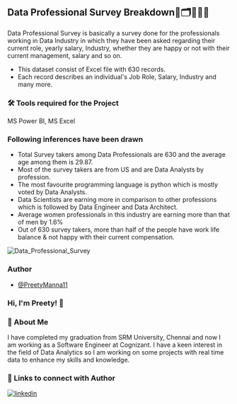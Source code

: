 ## Data Professional Survey Breakdown📝🗂️👨🏼‍💻

Data Professional Survey is basically a survey done for the professionals working in Data Industry in which they have been asked regarding their current role, yearly salary, Industry, whether they are happy or not with their current management, salary and so on. 

* This dataset consist of Excel file with 630 records.
* Each record describes an individual's Job Role, Salary, Industry and many more.

### 🛠 Tools required for the Project
MS Power BI, MS Excel

### Following inferences have been drawn

* Total Survey takers among Data Professionals are 630 and the average age among them is 29.87.
* Most of the survey takers are from US and are Data Analysts by profession.
* The most favourite programming language is python which is mostly voted by Data Analysts.
* Data Scientists are earning more in comparison to other professions which is followed by Data Engineer and Data Architect.
* Average women professionals in this industry are earning more than that of men by 1.6%
*  Out of 630 survey takers, more than half of the people have work life balance & not happy with their current compensation.

![Data_Professional_Survey](https://user-images.githubusercontent.com/61684282/229103213-0021cdc5-df65-4b13-8fbb-e9e1cc69f795.png)


### Author
- [@PreetyManna11](https://github.com/PreetyManna11)

### Hi, I'm Preety! 👋

### 🚀 About Me
I have completed my graduation from SRM University, Chennai and now I am working as a Software Engineer at Cognizant. I have a keen interest in the field of Data Analytics so I am working on some projects with real time data to enhance my skills and knowledge.

### 🔗 Links to connect with Author
[![linkedin](https://img.shields.io/badge/linkedin-0A66C2?style=for-the-badge&logo=linkedin&logoColor=white)](https://www.linkedin.com/in/preety-manna-687a73194/) 
